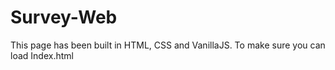 # Survey-Web

This page has been built in HTML, CSS and VanillaJS. To make sure you can load Index.html

